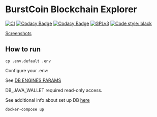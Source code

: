 # BurstCoin Blockchain Explorer

[![CI](https://github.com/llybin/burst_explorer/workflows/tests/badge.svg)](https://github.com/llybin/burst_explorer/actions)
[![Codacy Badge](https://api.codacy.com/project/badge/Grade/f37cb0ffe26f4a88b12d12fb602c5ab2)](https://app.codacy.com/app/llybin/burst_explorer?utm_source=github.com&utm_medium=referral&utm_content=llybin/burst_explorer&utm_campaign=Badge_Grade_Dashboard)
[![Codacy Badge](https://api.codacy.com/project/badge/Coverage/7fe1f95f5ef141e1ad5fe963cc88c825)](https://www.codacy.com/app/llybin/burst_explorer?utm_source=github.com&amp;utm_medium=referral&amp;utm_content=llybin/burst_explorer&amp;utm_campaign=Badge_Coverage)
[![GPLv3](https://img.shields.io/badge/license-GPLv3-blue.svg)](LICENSE)
[![Code style: black](https://img.shields.io/badge/code%20style-black-000000.svg)](https://github.com/psf/black)

[Screenshots](https://github.com/llybin/burst_explorer/tree/master/RIP)

## How to run

`cp .env.default .env`

Configure your .env:

See [DB ENGINES PARAMS](https://docs.djangoproject.com/en/2.2/ref/settings/#engine)

DB_JAVA_WALLET required read-only access.

See additional info about set up DB [here](java_wallet)

`docker-compose up`
